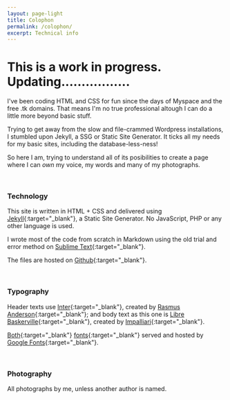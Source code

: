 ```yaml
---
layout: page-light
title: Colophon
permalink: /colophon/
excerpt: Technical info
---
```


# This is a work in progress. Updating.................

I've been coding HTML and CSS for fun since the days of Myspace and the free .tk domains. That means I'm no true professional altough I can do a little more beyond basic stuff. 

Trying to get away from the slow and file-crammed Wordpress installations, I stumbled upon Jekyll, a SSG or Static Site Generator. It ticks all my needs for my basic sites, including the database-less-ness! 

So here I am, trying to understand all of its posibilities to create a page where I can *own* my voice, my words and many of my photographs.

<br>

### Technology

This site is written in HTML + CSS and delivered using [Jekyll](https://jekyllrb.com/){:target="_blank"}, a Static Site Generator. No JavaScript, PHP or any other language is used.

I wrote most of the code from scratch in Markdown using the old trial and error method on [Sublime Text](https://www.sublimetext.com/){:target="_blank"}. 

The files are hosted on [Github](https://github.com/franvelasco/franvelasco.github.io){:target="_blank"}.

<br>

### Typography

Header texts use [Inter](https://rsms.me/inter/){:target="_blank"}, created by [Rasmus Anderson](https://rsms.me/about/){:target="_blank"}; and body text as this one is [Libre Baskerville](https://fonts.google.com/specimen/Libre+Baskerville){:target="_blank"}, created by [Impalliari](http://www.impallari.com/projects/overview/libre-baskerville){:target="_blank"}.

[Both](https://fonts.google.com/specimen/Inter){:target="_blank"} [fonts](https://fonts.google.com/specimen/Libre+Baskerville){:target="_blank"} served and hosted by [Google Fonts](https://fonts.google.com/specimen/Libre+Baskerville){:target="_blank"}.

<br>

### Photography

All photographs by me, unless another author is named.